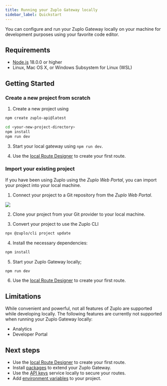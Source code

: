 ```yaml
---
title: Running your Zuplo Gateway locally
sidebar_label: Quickstart
---
```


You can configure and run your Zuplo Gateway locally on your machine for
development purposes using your favorite code editor.

## Requirements

- [Node.js](https://nodejs.org/en/download) 18.0.0 or higher
- Linux, Mac OS X, or Windows Subsystem for Linux (WSL)

## Getting Started

### Create a new project from scratch

1. Create a new project using

```bash
npm create zuplo-api@latest
```

```bash title="Expected output: "
cd <your-new-project-directory>
npm install
npm run dev
```

3. Start your local gateway using `npm run dev`.

4. Use the [local Route Designer](./local-development-routes-designer.md) to
   create your first route.

### Import your existing project

If you have been using Zuplo using the _Zuplo Web Portal_, you can import your
project into your local machine.

1. Connect your project to a Git repository from the _Zuplo Web Portal_.

![](https://cdn.zuplo.com/assets/3bd6b736-20d7-4ac4-805c-d7fd810dea28.png)

2. Clone your project from your Git provider to your local machine.

3. Convert your project to use the Zuplo CLI

```bash
npx @zuplo/cli project update
```

4. Install the necessary dependencies:

```sh
npm install
```

5. Start your Zuplo Gateway locally;

```sh
npm run dev
```

6. Use the [local Route Designer](./local-development-routes-designer.md) to
   create your first route.

## Limitations

While convenient and powerful, not all features of Zuplo are supported while
developing locally. The following features are currently not supported when
running your Zuplo Gateway locally:

- Analytics
- Developer Portal

## Next steps

- Use the [local Route Designer](./local-development-routes-designer) to create
  your first route.
- Install [packages](/docs/articles/node-modules) to extend your Zuplo Gateway.
- Use the [API keys](./local-development-api-keys) service locally to secure
  your routes.
- Add [environment variables](./local-development-env-variables) to your
  project.
